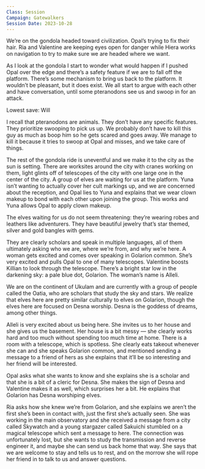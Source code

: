 ```yaml
---
Class: Session
Campaign: Gatewalkers
Session Date: 2023-10-28
---
```

We’re on the gondola headed toward civilization. Opal’s trying to fix their hair. Ria and Valentine are keeping eyes open for danger while Hiera works on navigation to try to make sure we are headed where we want.

As I look at the gondola I start to wonder what would happen if I pushed Opal over the edge and there’s a safety feature if we are to fall off the platform. There’s some mechanism to bring us back to the platform. It wouldn’t be pleasant, but it does exist. We all start to argue with each other and have conversation, until some pteranodons see us and swoop in for an attack.

Lowest save: Will

I recall that pteranodons are animals. They don’t have any specific features. They prioritize swooping to pick us up. We probably don’t have to kill this guy as much as boop him so he gets scared and goes away. We manage to kill it because it tries to swoop at Opal and misses, and we take care of things.

The rest of the gondola ride is uneventful and we make it to the city as the sun is setting. There are worksites around the city with cranes working on them, light glints off of telescopes of the city with one large one in the center of the city. A group of elves are waiting for us at the platform. Yuna isn’t wanting to actually cover her cult markings up, and we are concerned about the reception, and Opal lies to Yuna and explains that we wear clown makeup to bond with each other upon joining the group. This works and Yuna allows Opal to apply clown makeup.

The elves waiting for us do not seem threatening: they’re wearing robes and leathers like adventurers. They have beautiful jewelry that’s star themed, silver and gold bangles with gems.

They are clearly scholars and speak in multiple languages, all of them ultimately asking who we are, where we’re from, and why we’re here. A woman gets excited and comes over speaking in Golarion common. She’s very excited and pulls Opal to one of many telescopes. Valentine boosts Killian to look through the telescope. There’s a bright star low in the darkening sky: a pale blue dot, Golarion. The woman’s name is Alleli.

We are on the continent of Ukulam and are currently with a group of people called the Oatia, who are scholars that study the sky and stars. We realize that elves here are pretty similar culturally to elves on Golarion, though the elves here are focused on Desna worship. Desna is the goddess of dreams, among other things.

Alleli is very excited about us being here. She invites us to her house and she gives us the basement. Her house is a bit messy — she clearly works hard and too much without spending too much time at home. There is a room with a telescope, which is spotless. She clearly eats takeout whenever she can and she speaks Golarion common, and mentioned sending a message to a friend of hers as she explains that it’ll be so interesting and her friend will be interested.

Opal asks what she wants to know and she explains she is a scholar and that she is a bit of a cleric for Desna. She makes the sign of Desna and Valentine makes it as well, which surprises her a bit. He explains that Golarion has Desna worshiping elves.

Ria asks how she knew we’re from Golarion, and she explains we aren’t the first she’s been in contact with, just the first she’s actually seen. She was working in the main observatory and she received a message from a city called Skywatch and a young stargazer called Sakuichi stumbled on a magical telescope which sent a message to here. The connection was unfortunately lost, but she wants to study the transmission and reverse engineer it, and maybe she can send us back home that way. She says that we are welcome to stay and tells us to rest, and on the morrow she will rope her friend in to talk to us and answer questions.